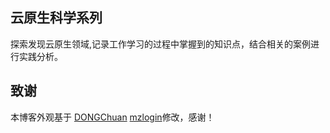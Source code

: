 
## 云原生科学系列

探索发现云原生领域,记录工作学习的过程中掌握到的知识点，结合相关的案例进行实践分析。

## 致谢
本博客外观基于 [DONGChuan](https://dongchuan.github.io) [mzlogin](https://github.com/mzlogin/mzlogin.github.io)修改，感谢！

